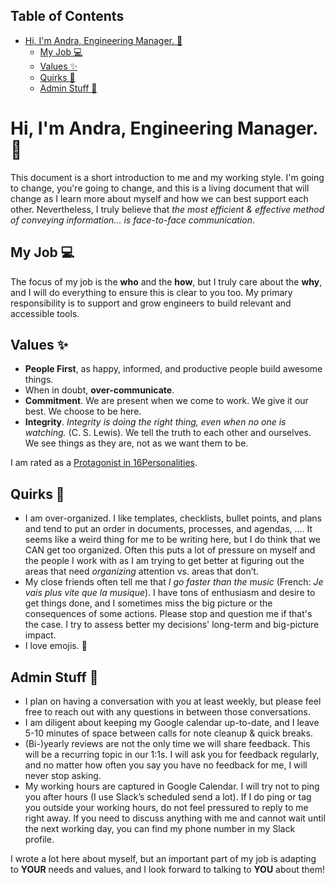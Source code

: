 <!-- START doctoc generated TOC please keep comment here to allow auto update -->
<!-- DON'T EDIT THIS SECTION, INSTEAD RE-RUN doctoc TO UPDATE -->
## Table of Contents

- [Hi, I'm Andra, Engineering Manager. 👋](#hi-im-andra-engineering-manager-)
  - [My Job 💻](#my-job-)
  - [Values ✨](#values-)
  - [Quirks 😬](#quirks-)
  - [Admin Stuff 💼](#admin-stuff-)

<!-- END doctoc generated TOC please keep comment here to allow auto update -->

# Hi, I'm Andra, Engineering Manager. 👋
This document is a short introduction to me and my working style. I'm going to change, you're going to change, and this is a living document that will change as I learn more about myself and how we can best support each other. Nevertheless, I truly believe that *the most efficient & effective method of conveying information… is face-to-face communication*.

## My Job 💻
The focus of my job is the **who** and the **how**, but I truly care about the **why**, and I will do everything to ensure this is clear to you too.
My primary responsibility is to support and grow engineers to build relevant and accessible tools.

## Values ✨
- **People First**, as happy, informed, and productive people build awesome things.
- When in doubt, **over-communicate**.
- **Commitment**. We are present when we come to work. We give it our best. We choose to be here.
- **Integrity**. *Integrity is doing the right thing, even when no one is watching.* (C. S. Lewis). We tell the truth to each other and ourselves. We see things as they are, not as we want them to be.

I am rated as a [Protagonist in 16Personalities](https://www.16personalities.com/enfj-personality).

## Quirks 😬
- I am over-organized. I like templates, checklists, bullet points, and plans and tend to put an order in documents, processes, and agendas, …. It seems like a weird thing for me to be writing here, but I do think that we CAN get too organized. Often this puts a lot of pressure on myself and the people I work with as I am trying to get better at figuring out the areas that need *organizing* attention vs. areas that don’t.
- My close friends often tell me that *I go faster than the music* (French: *Je vais plus vite que la musique*). I have tons of enthusiasm and desire to get things done, and I sometimes miss the big picture or the consequences of some actions. Please stop and question me if that's the case. I try to assess better my decisions' long-term and big-picture impact.
- I love emojis. 🫶

## Admin Stuff 💼
- I plan on having a conversation with you at least weekly, but please feel free to reach out with any questions in between those conversations.
- I am diligent about keeping my Google calendar up-to-date, and I leave 5-10 minutes of space between calls for note cleanup & quick breaks.
- (Bi-)yearly reviews are not the only time we will share feedback. This will be a recurring topic in our 1:1s. I will ask you for feedback regularly, and no matter how often you say you have no feedback for me, I will never stop asking.
- My working hours are captured in Google Calendar. I will try not to ping you after hours (I use Slack’s scheduled send a lot). If I do ping or tag you outside your working hours, do not feel pressured to reply to me right away. If you need to discuss anything with me and cannot wait until the next working day, you can find my phone number in my Slack profile.

I wrote a lot here about myself, but an important part of my job is adapting to **YOUR** needs and values, and I look forward to talking to **YOU** about them!
